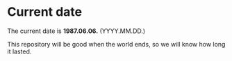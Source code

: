# Current date

The current date is **1987.06.06.** (YYYY.MM.DD.)

This repository will be good when the world ends, so we will know how long it lasted.